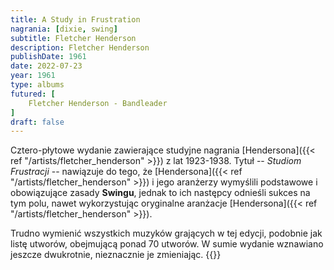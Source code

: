 ```yaml
---
title: A Study in Frustration
nagrania: [dixie, swing]
subtitle: Fletcher Henderson
description: Fletcher Henderson
publishDate: 1961
date: 2022-07-23
year: 1961
type: albums
futured: [ 
    Fletcher Henderson - Bandleader
]
draft: false
---
```

Cztero-płytowe wydanie zawierające studyjne nagrania [Hendersona]({{< ref "/artists/fletcher_henderson" >}}) z lat 1923-1938.
Tytuł -- _Studiom Frustracji_ -- nawiązuje do tego, że [Hendersona]({{< ref "/artists/fletcher_henderson" >}}) i jego aranżerzy wymyślili podstawowe i obowiązujące 
zasady __Swingu__, jednak to ich następcy odnieśli sukces na tym polu, nawet wykorzystując oryginalne aranżacje 
[Hendersona]({{< ref "/artists/fletcher_henderson" >}}).

Trudno wymienić wszystkich muzyków grających w tej edycji, podobnie jak listę utworów, obejmującą ponad 70 utworów. W sumie
wydanie wznawiano jeszcze dwukrotnie, nieznacznie je zmieniając.
{{<youtube-playlist id="PL1etLXVBeORewgbNKXhDlaWvwuJM0_R-J">}}